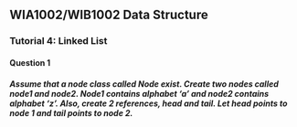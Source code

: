 ## WIA1002/WIB1002 Data Structure
### Tutorial 4: Linked List

#### Question 1
##### Assume that a node class called Node<E> exist. Create two nodes called node1 and node2. Node1 contains alphabet ‘a’ and node2 contains alphabet ‘z’. Also, create 2 references, head and tail. Let head points to node 1 and tail points to node 2.

